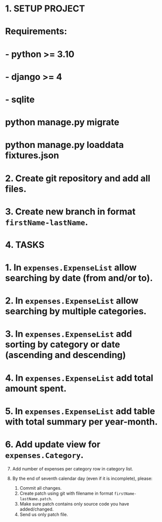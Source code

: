 # 1. SETUP PROJECT

#  Requirements:
#  - python >= 3.10
#  - django >= 4
#  - sqlite
   
#  python manage.py migrate
#   python manage.py loaddata fixtures.json

# 2. Create git repository and add all files.
# 3. Create new branch in format `firstName-lastName`.
# 4. TASKS

# 1. In `expenses.ExpenseList` allow searching by date (from and/or to).
# 2. In `expenses.ExpenseList` allow searching by multiple categories.
#   3. In `expenses.ExpenseList` add sorting by category or date (ascending and descending)
#  4. In `expenses.ExpenseList` add total amount spent.
#  5. In `expenses.ExpenseList` add table with total summary per year-month.
#  6. Add update view for `expenses.Category`.


   7. Add number of expenses per category row in category list.

5. By the end of seventh calendar day (even if it is incomplete), please:
   1. Commit all changes.
   2. Create patch using git with filename in format `firstName-lastName.patch`.
   3. Make sure patch contains only source code you have added/changed.
   4. Send us only patch file.
